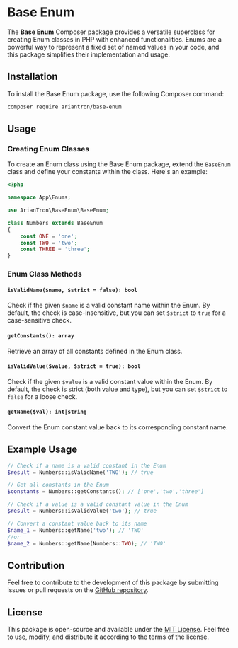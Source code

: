 # Base Enum

The **Base Enum** Composer package provides a versatile superclass for creating Enum classes in PHP with enhanced functionalities. Enums are a powerful way to represent a fixed set of named values in your code, and this package simplifies their implementation and usage.

## Installation

To install the Base Enum package, use the following Composer command:

```bash
composer require ariantron/base-enum
```

## Usage

### Creating Enum Classes

To create an Enum class using the Base Enum package, extend the `BaseEnum` class and define your constants within the class. Here's an example:

```php
<?php

namespace App\Enums;

use ArianTron\BaseEnum\BaseEnum;

class Numbers extends BaseEnum
{
    const ONE = 'one';
    const TWO = 'two';
    const THREE = 'three';
}
```

### Enum Class Methods

#### `isValidName($name, $strict = false): bool`

Check if the given `$name` is a valid constant name within the Enum. By default, the check is case-insensitive, but you can set `$strict` to `true` for a case-sensitive check.

#### `getConstants(): array`

Retrieve an array of all constants defined in the Enum class.

#### `isValidValue($value, $strict = true): bool`

Check if the given `$value` is a valid constant value within the Enum. By default, the check is strict (both value and type), but you can set `$strict` to `false` for a loose check.

#### `getName($val): int|string`

Convert the Enum constant value back to its corresponding constant name.

## Example Usage

```php
// Check if a name is a valid constant in the Enum
$result = Numbers::isValidName('TWO'); // true

// Get all constants in the Enum
$constants = Numbers::getConstants(); // ['one','two','three']

// Check if a value is a valid constant value in the Enum
$result = Numbers::isValidValue('two'); // true

// Convert a constant value back to its name
$name_1 = Numbers::getName('two'); // 'TWO'
//or
$name_2 = Numbers::getName(Numbers::TWO); // 'TWO'
```

## Contribution

Feel free to contribute to the development of this package by submitting issues or pull requests on the [GitHub repository](https://github.com/ariantron/base-enum).

## License

This package is open-source and available under the [MIT License](LICENSE). Feel free to use, modify, and distribute it according to the terms of the license.